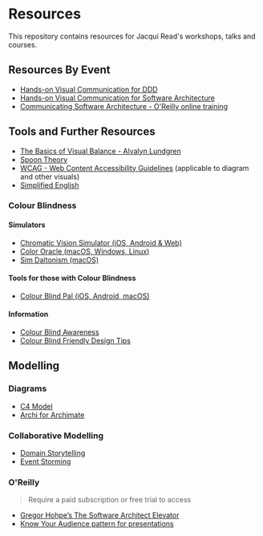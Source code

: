# Resources
This repository contains resources for Jacqui Read's workshops, talks and courses.

## Resources By Event
- [Hands-on Visual Communication for DDD](events/hands-on-ddd.md)
- [Hands-on Visual Communication for Software Architecture](events/hands-on.md)
- [Communicating Software Architecture - O'Reilly online training](events/communicating-sa.md)

## Tools and Further Resources
- [The Basics of Visual Balance - Alvalyn Lundgren](https://alvalyn.com/the-basics-of-visual-balance/)
- [Spoon Theory](https://butyoudontlooksick.com/articles/written-by-christine/the-spoon-theory/)
- [WCAG - Web Content Accessibility Guidelines](https://wcag.com/resource/what-is-wcag/) (applicable to diagram and other visuals)
- [Simplified English](https://www.simplifiedenglish.net/simplified-english/)

### Colour Blindness

#### Simulators
- [Chromatic Vision Simulator (iOS, Android & Web)](https://asada.website/cvsimulator/e/)
- [Color Oracle (macOS, Windows, Linux)](https://colororacle.org/)
- [Sim Daltonism (macOS)](https://michelf.ca/projects/sim-daltonism/)

#### Tools for those with Colour Blindness
- [Colour Blind Pal (iOS, Android, macOS)](https://colorblindpal.com/)

#### Information
- [Colour Blind Awareness](https://www.colourblindawareness.org/)
- [Colour Blind Friendly Design Tips](https://www.colorblindguide.com/post/colorblind-friendly-design-1)

## Modelling

### Diagrams
- [C4 Model](https://c4model.com/)
- [Archi for Archimate](https://www.archimatetool.com/)

### Collaborative Modelling
- [Domain Storytelling](https://domainstorytelling.org/)
- [Event Storming](https://www.eventstorming.com/)

### O'Reilly
> Require a paid subscription or free trial to access
- [Gregor Hohpe’s The Software Architect Elevator](https://learning.oreilly.com/library/view/the-software-architect/9781492077534/)
- [Know Your Audience pattern for presentations](https://learning.oreilly.com/library/view/presentation-patterns-techniques/9780132963381/ch01.html#ch01lev1sec1)
